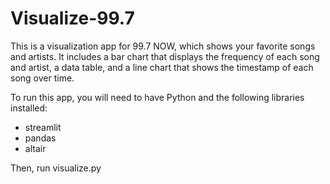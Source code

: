 # Visualize-99.7

This is a visualization app for 99.7 NOW, which shows your favorite songs and artists. It includes a bar chart that displays the frequency of each song and artist, a data table, and a line chart that shows the timestamp of each song over time.


To run this app, you will need to have Python and the following libraries installed:
* streamlit
* pandas
* altair

Then, run visualize.py

